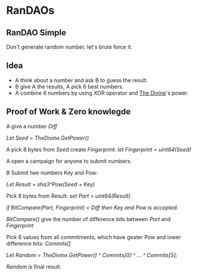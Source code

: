 # RanDAOs

## RanDAO Simple

Don't generate random number, let's brute force it.

## Idea

* A think about a number and ask B to guess the result.
* B give A the results, A pick 6 best numbers.
* A combine 6 numbers by using XOR operator and [The Divine](https://github.com/tad88dev/thedivine)'s power.

## Proof of Work & Zero knowlegde

A give a number *Diff*

*Let Seed = TheDivine.GetPower()*

A pick 8 bytes from *Seed* create *Fingerprint*: *let Fingerprint = uint64(Seed)*

A open a campaign for anyone to submit numbers.

B Submit two numbers Key and Pow:

*Let Result = sha3^Pow(Seed + Key)*

Pick 8 bytes from Result: *set Part = uint64(Result)*

*if BitCompare(Part, Fingerprint) < Diff then Key and Pow is accepted.* 

*BitCompare()* give the number of difference bits between *Part* and *Fingerprint*

Pick 6 values from all commitments, which have geater Pow and lower difference bits: *Commits[]*

*Let Random = TheDivine.GetPower() ^ Commits[0] ^ ... ^ Commits[5];*

*Random* is final result. 